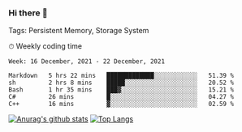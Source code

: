 ### Hi there 👋

Tags: Persistent Memory, Storage System

<!--

[![Anurag's github stats](https://github-readme-stats.vercel.app/api?username=wwyf)](https://github.com/anuraghazra/github-readme-stats)

[![Anurag's github stats](https://github-readme-stats.vercel.app/api?username=wwyf&count_private=true)](https://github.com/anuraghazra/github-readme-stats)


[![Top Langs](https://github-readme-stats.vercel.app/api/top-langs/?username=wwyf&count_private=true&&hide=jupyter%20notebook,html)](https://github.com/anuraghazra/github-readme-stats)



-->


⏱ Weekly coding time

<!--START_SECTION:waka-->
```text
Week: 16 December, 2021 - 22 December, 2021

Markdown   5 hrs 22 mins   █████████████░░░░░░░░░░░░   51.39 % 
sh         2 hrs 8 mins    █████░░░░░░░░░░░░░░░░░░░░   20.52 % 
Bash       1 hr 35 mins    ███▓░░░░░░░░░░░░░░░░░░░░░   15.21 % 
C#         26 mins         █░░░░░░░░░░░░░░░░░░░░░░░░   04.27 % 
C++        16 mins         ▓░░░░░░░░░░░░░░░░░░░░░░░░   02.59 % 
```
<!--END_SECTION:waka-->



[![Anurag's github stats](https://github-readme-stats.vercel.app/api?username=wwyf&count_private=true&show_icons=true&hide_border=true)](https://github.com/anuraghazra/github-readme-stats) [![Top Langs](https://github-readme-stats.vercel.app/api/top-langs/?username=wwyf&count_private=true&hide=jupyter%20notebook,html,OpenEdge%20ABL&langs_count=10&layout=compact&hide_border=true)](https://github.com/anuraghazra/github-readme-stats)

<!--

[![willianrod's wakatime stats](https://github-readme-stats.vercel.app/api/wakatime?username=wwyf)](https://github.com/anuraghazra/github-readme-stats)


-->
